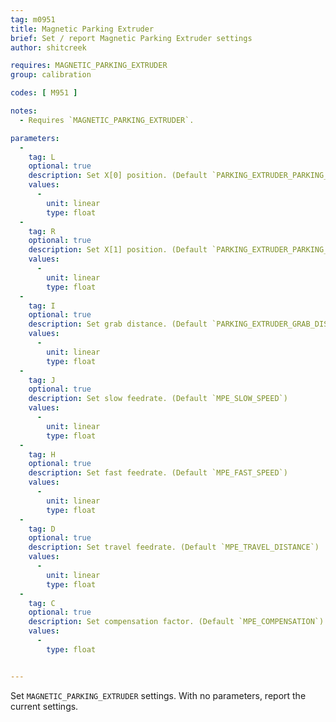 ```yaml
---
tag: m0951
title: Magnetic Parking Extruder
brief: Set / report Magnetic Parking Extruder settings
author: shitcreek

requires: MAGNETIC_PARKING_EXTRUDER
group: calibration

codes: [ M951 ]

notes:
  - Requires `MAGNETIC_PARKING_EXTRUDER`.

parameters:
  -
    tag: L
    optional: true
    description: Set X[0] position. (Default `PARKING_EXTRUDER_PARKING_X`)
    values:
      -
        unit: linear
        type: float
  -
    tag: R
    optional: true
    description: Set X[1] position. (Default `PARKING_EXTRUDER_PARKING_X`)
    values:
      -
        unit: linear
        type: float
  -
    tag: I
    optional: true
    description: Set grab distance. (Default `PARKING_EXTRUDER_GRAB_DISTANCE`)
    values:
      -
        unit: linear
        type: float
  -
    tag: J
    optional: true
    description: Set slow feedrate. (Default `MPE_SLOW_SPEED`)
    values:
      -
        unit: linear
        type: float
  -
    tag: H
    optional: true
    description: Set fast feedrate. (Default `MPE_FAST_SPEED`)
    values:
      -
        unit: linear
        type: float
  -
    tag: D
    optional: true
    description: Set travel feedrate. (Default `MPE_TRAVEL_DISTANCE`)
    values:
      -
        unit: linear
        type: float
  -
    tag: C
    optional: true
    description: Set compensation factor. (Default `MPE_COMPENSATION`)
    values:
      -
        type: float


---
```


Set `MAGNETIC_PARKING_EXTRUDER` settings. With no parameters, report the current settings.
